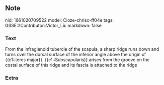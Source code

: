 ## Note
nid: 1661020709522
model: Cloze-chrisc-ff04e
tags: GSSE::!Contributor::Victor_Liu
markdown: false

### Text
From the infraglenoid tubercle of the scapula, a <span style= 
"color: var(--field-fg); background: var(--field-bg);">sharp ridge
runs down and turns over the dorsal surface of the inferior angle
above the origin of {{c1::teres major}}.</span> <span style="color: 
 var(--field-fg); background:
var(--field-bg);">{{c1::Subscapularis}} arises from the groove on
the costal surface of this ridge and its fascia is attached to
the</span> <span style="color: var(--field-fg); background: 
 var(--field-bg);">ridge</span>

### Extra

